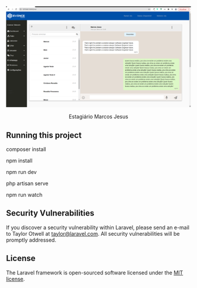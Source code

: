 <p align="center"><img src="./public/images/painel.png"></p>

<p align="center">
    Estagiário Marcos Jesus
</p>

## Running this project

composer install

npm install

npm run dev

php artisan serve 

npm run watch


## Security Vulnerabilities

If you discover a security vulnerability within Laravel, please send an e-mail to Taylor Otwell at taylor@laravel.com. All security vulnerabilities will be promptly addressed.

## License

The Laravel framework is open-sourced software licensed under the [MIT license](http://opensource.org/licenses/MIT).
